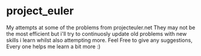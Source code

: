 # project_euler
My attempts at some of the problems from projecteuler.net
They may not be the most efficient but i'll try to continuosly update old problems with new skills i learn whilst also attempting more. 
Feel Free to give any suggestions, Every one helps me learn a bit more :)

